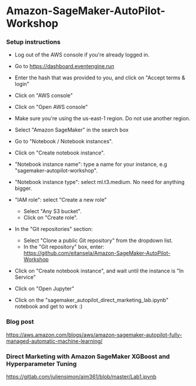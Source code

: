 # Amazon-SageMaker-AutoPilot-Workshop

### Setup instructions

* Log out of the AWS console if you're already logged in.

* Go to https://dashboard.eventengine.run

* Enter the hash that was provided to you, and click on "Accept terms & login"

* Click on "AWS console"

* Click on "Open AWS console"

* Make sure you're using the us-east-1 region. Do not use another region.

* Select "Amazon SageMaker" in the search box

* Go to "Notebook / Notebook instances".

* Click on "Create notebook instance".

* "Notebook instance name": type a name for your instance, e.g "sagemaker-autopilot-workshop".

* "Notebook instance type": select ml.t3.medium. No need for anything bigger.

* "IAM role": select "Create a new role"
   * Select "Any S3 bucket".
   * Click on "Create role".

* In the "Git repositories" section:
   * Select "Clone a public Git repository" from the dropdown list.
   * In the "Git repository" box, enter: https://github.com/eitansela/Amazon-SageMaker-AutoPilot-Workshop

* Click on "Create notebook instance", and wait until the instance is "In Service"

* Click on "Open Jupyter"

* Click on the "sagemaker_autopilot_direct_marketing_lab.ipynb" notebook and get to work :)

### Blog post

https://aws.amazon.com/blogs/aws/amazon-sagemaker-autopilot-fully-managed-automatic-machine-learning/ 

### Direct Marketing with Amazon SageMaker XGBoost and Hyperparameter Tuning

https://gitlab.com/juliensimon/aim361/blob/master/Lab1.ipynb
